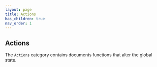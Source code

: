 ```yaml
---
layout: page
title: Actions
has_children: true
nav_order: 1
---
```


## Actions

The `Actions` category contains documents functions that alter the global state.
